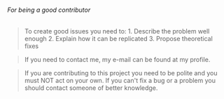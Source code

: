 

###### For being a good contributor

> To create good issues you need to:
    1. Describe the problem well enough
    2. Explain how it can be replicated
    3. Propose theoretical fixes
    
> If you need to contact me, my e-mail can be found at my profile.

> If you are contributing to this 
project you need to be polite and you must NOT act on your own. 
If you can't fix a bug or a problem you should contact someone of better knowledge.

